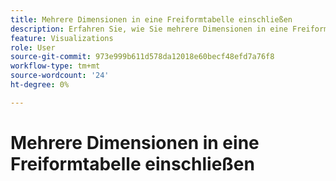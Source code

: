 ```yaml
---
title: Mehrere Dimensionen in eine Freiformtabelle einschließen
description: Erfahren Sie, wie Sie mehrere Dimensionen in eine Freiformtabelle einschließen
feature: Visualizations
role: User
source-git-commit: 973e999b611d578da12018e60becf48efd7a76f8
workflow-type: tm+mt
source-wordcount: '24'
ht-degree: 0%

---
```


# Mehrere Dimensionen in eine Freiformtabelle einschließen





